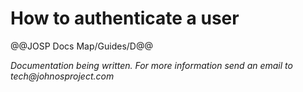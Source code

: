 # How to authenticate a user

@@JOSP Docs Map/Guides/D@@

_Documentation being written.
For more information send an email to tech@johnosproject.com_

